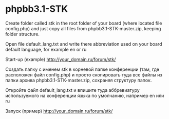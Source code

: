 phpbb3.1-STK
============
Create folder called stk in the root folder of your board (where located file config.php) and just copy all files from phpbb3.1-STK-master.zip, keeping folder structure.

Open file default_lang.txt and write there abbreviation used on your board default language, for example en or ru

Start-up (example) http://your_domain.ru/forum/stk/

Создать папку с именем stk в корневой папке конференции (там, где расположен файл config.php) и просто скопировать туда  все файлы из папки архива phpbb3.1-STK-master.zip, сохраняя структуру папок.

Откройте файл default_lang.txt и впишите туда аббревиатуру используемого на конференции языка по умолчанию, например en или ru

Запуск (пример) http://your_domain.ru/forum/stk/

